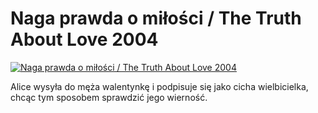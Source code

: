 Naga prawda o miłości / The Truth About Love 2004 
=============
[![Naga prawda o miłości / The Truth About Love 2004 ](http://vidos.pl/images/player.gif)](http://vidos.pl/naga-prawda-o-milosci-the-truth-about-love-2004)

 Alice wysyła do męża walentynkę i podpisuje się jako cicha wielbicielka, chcąc tym sposobem sprawdzić jego wierność.
